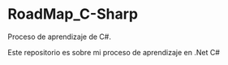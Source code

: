# RoadMap_C-Sharp
Proceso de aprendizaje de C#.


Este repositorio es sobre mi proceso de aprendizaje en .Net C#
